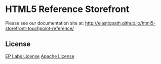 HTML5 Reference Storefront
=============
Please see our documentation site at:
http://elasticpath.github.io/html5-storefront-touchpoint-reference/

## License
[EP Labs License](https://github.com/elasticpath/html5-storefront-touchpoint-reference/blob/master/EP_LICENSE)
[Apache License](https://github.com/elasticpath/html5-storefront-touchpoint-reference/blob/master/LICENSE)